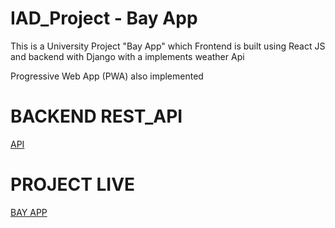# IAD_Project - Bay App

This is a University Project "Bay App" which Frontend is built using React JS and backend with Django with a implements weather Api

Progressive Web App (PWA) also implemented

# BACKEND REST_API

<a href="https://github.com/kzrkhan/Bay-App-REST-API/" target="_blank">API</a>


# PROJECT LIVE

<a href="https://bayapp.netlify.app/" target="_blank">BAY APP</a>
